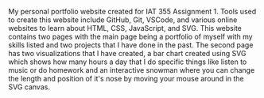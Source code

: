 My personal portfolio website created for IAT 355 Assignment 1. Tools used to create this website include GitHub, Git, VSCode, and various online websites to learn about HTML, CSS, JavaScript, and SVG.
This website contains two pages with the main page being a portfolio of myself with my skills listed and two projects that I have done in the past. The second page has two visualizations that I have created, a bar chart created using SVG which shows how many hours a day that I do specific things like listen to music or do homework and an interactive snowman where you can change the length and position of it's nose by moving your mouse around in the SVG canvas. 